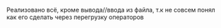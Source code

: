 Реализовано всё, кроме вывода//ввода из файла, т.к не совсем понял как его сделать через перегрузку операторов